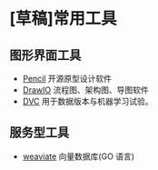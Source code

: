 # [草稿]常用工具

## 图形界面工具

- [Pencil](https://github.com/evolus/pencil) 开源原型设计软件
- [DrawIO](https://github.com/jgraph/drawio-desktop) 流程图、架构图、导图软件
- [DVC](https://github.com/iterative/dvc) 用于数据版本与机器学习试验。

## 服务型工具

- [weaviate](https://github.com/weaviate/weaviate) 向量数据库(GO 语言)
